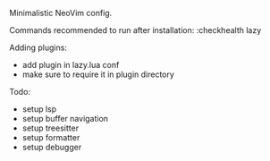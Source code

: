 Minimalistic NeoVim config.

Commands recommended to run after installation:
:checkhealth lazy

Adding plugins:
- add plugin in lazy.lua conf
- make sure to require it in plugin directory


Todo: 
- setup lsp
- setup buffer navigation
- setup treesitter
- setup formatter 
- setup debugger
